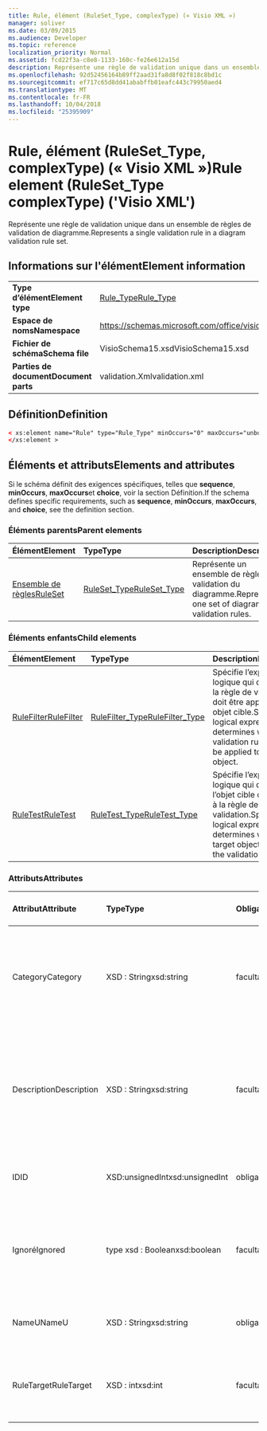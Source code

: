 ```yaml
---
title: Rule, élément (RuleSet_Type, complexType) (« Visio XML »)
manager: soliver
ms.date: 03/09/2015
ms.audience: Developer
ms.topic: reference
localization_priority: Normal
ms.assetid: fcd22f3a-c8e8-1133-160c-fe26e612a15d
description: Représente une règle de validation unique dans un ensemble de règles de validation de diagramme.
ms.openlocfilehash: 92d52456164b89ff2aad31fa8d8f02f818c8bd1c
ms.sourcegitcommit: ef717c65d8dd41ababffb01eafc443c79950aed4
ms.translationtype: MT
ms.contentlocale: fr-FR
ms.lasthandoff: 10/04/2018
ms.locfileid: "25395909"
---
```

# <a name="rule-element-rulesettype-complextype-visio-xml"></a><span data-ttu-id="9fcf7-103">Rule, élément (RuleSet_Type, complexType) (« Visio XML »)</span><span class="sxs-lookup"><span data-stu-id="9fcf7-103">Rule element (RuleSet_Type complexType) ('Visio XML')</span></span>

<span data-ttu-id="9fcf7-104">Représente une règle de validation unique dans un ensemble de règles de validation de diagramme.</span><span class="sxs-lookup"><span data-stu-id="9fcf7-104">Represents a single validation rule in a diagram validation rule set.</span></span>
  
## <a name="element-information"></a><span data-ttu-id="9fcf7-105">Informations sur l'élément</span><span class="sxs-lookup"><span data-stu-id="9fcf7-105">Element information</span></span>

|||
|:-----|:-----|
|<span data-ttu-id="9fcf7-106">**Type d’élément**</span><span class="sxs-lookup"><span data-stu-id="9fcf7-106">**Element type**</span></span> <br/> |[<span data-ttu-id="9fcf7-107">Rule_Type</span><span class="sxs-lookup"><span data-stu-id="9fcf7-107">Rule_Type</span></span>](rule_type-complextypevisio-xml.md) <br/> |
|<span data-ttu-id="9fcf7-108">**Espace de noms**</span><span class="sxs-lookup"><span data-stu-id="9fcf7-108">**Namespace**</span></span> <br/> |https://schemas.microsoft.com/office/visio/2012/main  <br/> |
|<span data-ttu-id="9fcf7-109">**Fichier de schéma**</span><span class="sxs-lookup"><span data-stu-id="9fcf7-109">**Schema file**</span></span> <br/> |<span data-ttu-id="9fcf7-110">VisioSchema15.xsd</span><span class="sxs-lookup"><span data-stu-id="9fcf7-110">VisioSchema15.xsd</span></span>  <br/> |
|<span data-ttu-id="9fcf7-111">**Parties de document**</span><span class="sxs-lookup"><span data-stu-id="9fcf7-111">**Document parts**</span></span> <br/> |<span data-ttu-id="9fcf7-112">validation.Xml</span><span class="sxs-lookup"><span data-stu-id="9fcf7-112">validation.xml</span></span>  <br/> |
   
## <a name="definition"></a><span data-ttu-id="9fcf7-113">Définition</span><span class="sxs-lookup"><span data-stu-id="9fcf7-113">Definition</span></span>

```XML
< xs:element name="Rule" type="Rule_Type" minOccurs="0" maxOccurs="unbounded" >
</xs:element >
```

## <a name="elements-and-attributes"></a><span data-ttu-id="9fcf7-114">Éléments et attributs</span><span class="sxs-lookup"><span data-stu-id="9fcf7-114">Elements and attributes</span></span>

<span data-ttu-id="9fcf7-115">Si le schéma définit des exigences spécifiques, telles que **sequence**, **minOccurs**, **maxOccurs**et **choice**, voir la section Définition.</span><span class="sxs-lookup"><span data-stu-id="9fcf7-115">If the schema defines specific requirements, such as **sequence**, **minOccurs**, **maxOccurs**, and **choice**, see the definition section.</span></span> 
  
### <a name="parent-elements"></a><span data-ttu-id="9fcf7-116">Éléments parents</span><span class="sxs-lookup"><span data-stu-id="9fcf7-116">Parent elements</span></span>

|<span data-ttu-id="9fcf7-117">**Élément**</span><span class="sxs-lookup"><span data-stu-id="9fcf7-117">**Element**</span></span>|<span data-ttu-id="9fcf7-118">**Type**</span><span class="sxs-lookup"><span data-stu-id="9fcf7-118">**Type**</span></span>|<span data-ttu-id="9fcf7-119">**Description**</span><span class="sxs-lookup"><span data-stu-id="9fcf7-119">**Description**</span></span>|
|:-----|:-----|:-----|
|[<span data-ttu-id="9fcf7-120">Ensemble de règles</span><span class="sxs-lookup"><span data-stu-id="9fcf7-120">RuleSet</span></span>](ruleset-element-rulesets_type-complextypevisio-xml.md) <br/> |[<span data-ttu-id="9fcf7-121">RuleSet_Type</span><span class="sxs-lookup"><span data-stu-id="9fcf7-121">RuleSet_Type</span></span>](ruleset_type-complextypevisio-xml.md) <br/> |<span data-ttu-id="9fcf7-122">Représente un ensemble de règles de validation du diagramme.</span><span class="sxs-lookup"><span data-stu-id="9fcf7-122">Represents one set of diagram-validation rules.</span></span>  <br/> |
   
### <a name="child-elements"></a><span data-ttu-id="9fcf7-123">Éléments enfants</span><span class="sxs-lookup"><span data-stu-id="9fcf7-123">Child elements</span></span>

|<span data-ttu-id="9fcf7-124">**Élément**</span><span class="sxs-lookup"><span data-stu-id="9fcf7-124">**Element**</span></span>|<span data-ttu-id="9fcf7-125">**Type**</span><span class="sxs-lookup"><span data-stu-id="9fcf7-125">**Type**</span></span>|<span data-ttu-id="9fcf7-126">**Description**</span><span class="sxs-lookup"><span data-stu-id="9fcf7-126">**Description**</span></span>|
|:-----|:-----|:-----|
|[<span data-ttu-id="9fcf7-127">RuleFilter</span><span class="sxs-lookup"><span data-stu-id="9fcf7-127">RuleFilter</span></span>](rulefilter-element-rule_type-complextypevisio-xml.md) <br/> |[<span data-ttu-id="9fcf7-128">RuleFilter_Type</span><span class="sxs-lookup"><span data-stu-id="9fcf7-128">RuleFilter_Type</span></span>](rulefilter_type-complextypevisio-xml.md) <br/> |<span data-ttu-id="9fcf7-129">Spécifie l’expression logique qui détermine si la règle de validation doit être appliquée à un objet cible.</span><span class="sxs-lookup"><span data-stu-id="9fcf7-129">Specifies the logical expression that determines whether the validation rule should be applied to a target object.</span></span>  <br/> |
|[<span data-ttu-id="9fcf7-130">RuleTest</span><span class="sxs-lookup"><span data-stu-id="9fcf7-130">RuleTest</span></span>](ruletest-element-rule_type-complextypevisio-xml.md) <br/> |[<span data-ttu-id="9fcf7-131">RuleTest_Type</span><span class="sxs-lookup"><span data-stu-id="9fcf7-131">RuleTest_Type</span></span>](ruletest_type-complextypevisio-xml.md) <br/> |<span data-ttu-id="9fcf7-132">Spécifie l’expression logique qui détermine si l’objet cible correspond à la règle de validation.</span><span class="sxs-lookup"><span data-stu-id="9fcf7-132">Specifies the logical expression that determines whether the target object satisfies the validation rule.</span></span>  <br/> |
   
### <a name="attributes"></a><span data-ttu-id="9fcf7-133">Attributs</span><span class="sxs-lookup"><span data-stu-id="9fcf7-133">Attributes</span></span>

|<span data-ttu-id="9fcf7-134">**Attribut**</span><span class="sxs-lookup"><span data-stu-id="9fcf7-134">**Attribute**</span></span>|<span data-ttu-id="9fcf7-135">**Type**</span><span class="sxs-lookup"><span data-stu-id="9fcf7-135">**Type**</span></span>|<span data-ttu-id="9fcf7-136">**Obligatoire**</span><span class="sxs-lookup"><span data-stu-id="9fcf7-136">**Required**</span></span>|<span data-ttu-id="9fcf7-137">**Description**</span><span class="sxs-lookup"><span data-stu-id="9fcf7-137">**Description**</span></span>|<span data-ttu-id="9fcf7-138">**Valeurs possibles**</span><span class="sxs-lookup"><span data-stu-id="9fcf7-138">**Possible values**</span></span>|
|:-----|:-----|:-----|:-----|:-----|
|<span data-ttu-id="9fcf7-139">Category</span><span class="sxs-lookup"><span data-stu-id="9fcf7-139">Category</span></span>  <br/> |<span data-ttu-id="9fcf7-140">XSD : String</span><span class="sxs-lookup"><span data-stu-id="9fcf7-140">xsd:string</span></span>  <br/> |<span data-ttu-id="9fcf7-141">facultatif</span><span class="sxs-lookup"><span data-stu-id="9fcf7-141">optional</span></span>  <br/> |<span data-ttu-id="9fcf7-142">Spécifie le texte affiché dans la colonne **catégorie** de la fenêtre problèmes.</span><span class="sxs-lookup"><span data-stu-id="9fcf7-142">Specifies the text displayed in the **Category** column of the Issues window.</span></span> <span data-ttu-id="9fcf7-143">Il s'agit par défaut d'une chaîne vide.</span><span class="sxs-lookup"><span data-stu-id="9fcf7-143">Default is an empty string.</span></span>  <br/> |<span data-ttu-id="9fcf7-144">Valeurs du type xsd : String.</span><span class="sxs-lookup"><span data-stu-id="9fcf7-144">Values of the xsd:string type.</span></span>  <br/> |
|<span data-ttu-id="9fcf7-145">Description</span><span class="sxs-lookup"><span data-stu-id="9fcf7-145">Description</span></span>  <br/> |<span data-ttu-id="9fcf7-146">XSD : String</span><span class="sxs-lookup"><span data-stu-id="9fcf7-146">xsd:string</span></span>  <br/> |<span data-ttu-id="9fcf7-147">facultatif</span><span class="sxs-lookup"><span data-stu-id="9fcf7-147">optional</span></span>  <br/> |<span data-ttu-id="9fcf7-148">Spécifie la description de la règle de validation qui s’affiche dans l’interface utilisateur.</span><span class="sxs-lookup"><span data-stu-id="9fcf7-148">Specifies the description of the validation rule that appears in the user interface.</span></span> <span data-ttu-id="9fcf7-149">Valeur par défaut est « Inconnue ».</span><span class="sxs-lookup"><span data-stu-id="9fcf7-149">Default is "Unknown".</span></span>  <br/> |<span data-ttu-id="9fcf7-150">Valeurs du type xsd : String.</span><span class="sxs-lookup"><span data-stu-id="9fcf7-150">Values of the xsd:string type.</span></span>  <br/> |
|<span data-ttu-id="9fcf7-151">ID</span><span class="sxs-lookup"><span data-stu-id="9fcf7-151">ID</span></span>  <br/> |<span data-ttu-id="9fcf7-152">XSD:unsignedInt</span><span class="sxs-lookup"><span data-stu-id="9fcf7-152">xsd:unsignedInt</span></span>  <br/> |<span data-ttu-id="9fcf7-153">obligatoire</span><span class="sxs-lookup"><span data-stu-id="9fcf7-153">required</span></span>  <br/> |<span data-ttu-id="9fcf7-154">Spécifie l’identificateur unique de la règle de validation.</span><span class="sxs-lookup"><span data-stu-id="9fcf7-154">Specifies the unique identifier for the validation rule.</span></span>  <br/> |<span data-ttu-id="9fcf7-155">Valeurs du type xsd:unsignedInt.</span><span class="sxs-lookup"><span data-stu-id="9fcf7-155">Values of the xsd:unsignedInt type.</span></span>  <br/> |
|<span data-ttu-id="9fcf7-156">Ignoré</span><span class="sxs-lookup"><span data-stu-id="9fcf7-156">Ignored</span></span>  <br/> |<span data-ttu-id="9fcf7-157">type xsd : Boolean</span><span class="sxs-lookup"><span data-stu-id="9fcf7-157">xsd:boolean</span></span>  <br/> |<span data-ttu-id="9fcf7-158">facultatif</span><span class="sxs-lookup"><span data-stu-id="9fcf7-158">optional</span></span>  <br/> |<span data-ttu-id="9fcf7-159">Spécifie si la règle de validation est actuellement ignorée.</span><span class="sxs-lookup"><span data-stu-id="9fcf7-159">Specifies whether the validation rule is currently ignored.</span></span> <span data-ttu-id="9fcf7-160">Valeur par défaut est False.</span><span class="sxs-lookup"><span data-stu-id="9fcf7-160">Default is False.</span></span>  <br/> |<span data-ttu-id="9fcf7-161">Valeurs du type de type xsd : Boolean.</span><span class="sxs-lookup"><span data-stu-id="9fcf7-161">Values of the xsd:boolean type.</span></span>  <br/> |
|<span data-ttu-id="9fcf7-162">NameU</span><span class="sxs-lookup"><span data-stu-id="9fcf7-162">NameU</span></span>  <br/> |<span data-ttu-id="9fcf7-163">XSD : String</span><span class="sxs-lookup"><span data-stu-id="9fcf7-163">xsd:string</span></span>  <br/> |<span data-ttu-id="9fcf7-164">obligatoire</span><span class="sxs-lookup"><span data-stu-id="9fcf7-164">required</span></span>  <br/> |<span data-ttu-id="9fcf7-165">Spécifie le nom universel de la règle de validation.</span><span class="sxs-lookup"><span data-stu-id="9fcf7-165">Specifies the universal name of the validation rule.</span></span>  <br/> |<span data-ttu-id="9fcf7-166">Valeurs du type xsd : String.</span><span class="sxs-lookup"><span data-stu-id="9fcf7-166">Values of the xsd:string type.</span></span>  <br/> |
|<span data-ttu-id="9fcf7-167">RuleTarget</span><span class="sxs-lookup"><span data-stu-id="9fcf7-167">RuleTarget</span></span>  <br/> |<span data-ttu-id="9fcf7-168">XSD : int</span><span class="sxs-lookup"><span data-stu-id="9fcf7-168">xsd:int</span></span>  <br/> |<span data-ttu-id="9fcf7-169">facultatif</span><span class="sxs-lookup"><span data-stu-id="9fcf7-169">optional</span></span>  <br/> |<span data-ttu-id="9fcf7-170">Spécifie le type d’objet auquel s’applique la règle de validation.</span><span class="sxs-lookup"><span data-stu-id="9fcf7-170">Specifies the type of object to which the validation rule applies.</span></span>  <br/> |<span data-ttu-id="9fcf7-171">Valeurs du type xsd : int.</span><span class="sxs-lookup"><span data-stu-id="9fcf7-171">Values of the xsd:int type.</span></span>  <br/> |
   


